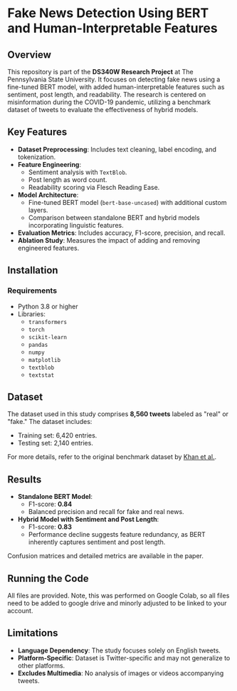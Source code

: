# Fake News Detection Using BERT and Human-Interpretable Features

## Overview
This repository is part of the **DS340W Research Project** at The Pennsylvania State University. It focuses on detecting fake news using a fine-tuned BERT model, with added human-interpretable features such as sentiment, post length, and readability. The research is centered on misinformation during the COVID-19 pandemic, utilizing a benchmark dataset of tweets to evaluate the effectiveness of hybrid models.

## Key Features
- **Dataset Preprocessing**: Includes text cleaning, label encoding, and tokenization.
- **Feature Engineering**:
  - Sentiment analysis with `TextBlob`.
  - Post length as word count.
  - Readability scoring via Flesch Reading Ease.
- **Model Architecture**:
  - Fine-tuned BERT model (`bert-base-uncased`) with additional custom layers.
  - Comparison between standalone BERT and hybrid models incorporating linguistic features.
- **Evaluation Metrics**: Includes accuracy, F1-score, precision, and recall.
- **Ablation Study**: Measures the impact of adding and removing engineered features.

## Installation
### Requirements
- Python 3.8 or higher
- Libraries:
  - `transformers`
  - `torch`
  - `scikit-learn`
  - `pandas`
  - `numpy`
  - `matplotlib`
  - `textblob`
  - `textstat`

## Dataset
The dataset used in this study comprises **8,560 tweets** labeled as "real" or "fake." The dataset includes:
- Training set: 6,420 entries.
- Testing set: 2,140 entries.

For more details, refer to the original benchmark dataset by [Khan et al.](https://paperswithcode.com/dataset/covid19-fake-news).

## Results
- **Standalone BERT Model**:
  - F1-score: **0.84**
  - Balanced precision and recall for fake and real news.
- **Hybrid Model with Sentiment and Post Length**:
  - F1-score: **0.83**
  - Performance decline suggests feature redundancy, as BERT inherently captures sentiment and post length.

Confusion matrices and detailed metrics are available in the paper. 

## Running the Code 
All files are provided. Note, this was performed on Google Colab, so all files need to be added to google drive and minorly adjusted to be linked to your account. 

## Limitations
- **Language Dependency**: The study focuses solely on English tweets.
- **Platform-Specific**: Dataset is Twitter-specific and may not generalize to other platforms.
- **Excludes Multimedia**: No analysis of images or videos accompanying tweets.
